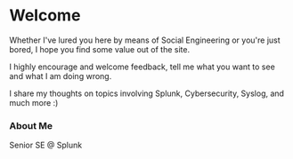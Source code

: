 # Welcome

Whether I've lured you here by means of Social Engineering or you're just bored, I hope you find some value out of the site.

I highly encourage and welcome feedback, tell me what you want to see and what I am doing wrong.

I share my thoughts on topics involving Splunk, Cybersecurity, Syslog, and much more :)

### About Me
Senior SE @ Splunk
